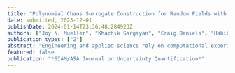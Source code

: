 ```yaml
---
title: "Polynomial Chaos Surrogate Construction for Random Fields with Parametric Uncertainty"
date: submitted, 2023-12-01
publishDate: 2024-01-14T23:36:48.284923Z
authors: ["Joy N. Mueller", "Khachik Sargsyan", "Craig Daniels", "Habib N. Najm"]
publication_types: ["2"]
abstract: "Engineering and applied science rely on computational experiments to rigorously study physical systems. The mathematical models used to probe these systems are highly complex, and sampling-intensive studies often require prohibitively many simulations for acceptable accuracy. Surrogate models provide a means of circumventing the high computational expense of sampling such complex models. In particular, polynomial chaos expansions (PCEs) have been successfully used for uncertainty quantification studies of deterministic models where the dominant source of uncertainty is parametric. We discuss an extension to conventional PCE surrogate modeling to enable surrogate construction for stochastic computational models that have intrinsic noise in addition to parametric uncertainty. We develop a PCE surrogate on a joint space of intrinsic and parametric uncertainty, enabled by Rosenblatt transformations, and then extend the construction to random field data via the Karhunen-Loève expansion. We then take advantage of closed-form solutions for computing PCE Sobol indices to perform a global sensitivity analysis of the model which quantifies the intrinsic noise contribution to the overall model output variance. Additionally, the resulting joint PCE is generative in the sense that it allows generating random realizations at any input parameter setting that are statistically approximately equivalent to realizations from the underlying stochastic model. The method is demonstrated on a chemical catalysis example model."
featured: false
publication: "*SIAM/ASA Journal on Uncertainty Quantification*"
---
```


